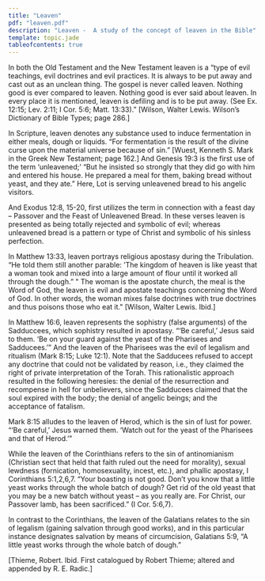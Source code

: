 ```yaml
---
title: "Leaven"
pdf: "leaven.pdf"
description: "Leaven -  A study of the concept of leaven in the Bible"
template: topic.jade
tableofcontents: true
---
```


In both the Old Testament and the New Testament leaven is a “type of
evil teachings, evil doctrines and evil practices. It is always to be
put away and cast out as an unclean thing. The gospel is never called
leaven. Nothing good is ever compared to leaven. Nothing good is ever
said about leaven. In every place it is mentioned, leaven is defiling
and is to be put away. (See Ex. 12:15; Lev. 2:11; I Cor. 5:6; Matt.
13:33).” [Wilson, Walter Lewis. Wilson’s Dictionary of Bible Types; page
286.]

In Scripture, leaven denotes any substance used to induce fermentation
in either meals, dough or liquids. “For fermentation is the result of
the divine curse upon the material universe because of sin.” [Wuest,
Kenneth S. Mark in the Greek New Testament; page 162.] And Genesis 19:3
is the first use of the term ‘unleavened;’ “But he insisted so strongly
that they did go with him and entered his house. He prepared a meal for
them, baking bread without yeast, and they ate.” Here, Lot is serving
unleavened bread to his angelic visitors.

And Exodus 12:8, 15-20, first utilizes the term in connection with a
feast day – Passover and the Feast of Unleavened Bread. In these verses
leaven is presented as being totally rejected and symbolic of evil;
whereas unleavened bread is a pattern or type of Christ and symbolic of
his sinless perfection.

In Matthew 13:33, leaven portrays religious apostasy during the
Tribulation. “He told them still another parable: ’The kingdom of heaven
is like yeast that a woman took and mixed into a large amount of flour
until it worked all through the dough.” " The woman is the apostate
church, the meal is the Word of God, the leaven is evil and apostate
teachings concerning the Word of God. In other words, the woman mixes
false doctrines with true doctrines and thus poisons those who eat it."
[Wilson, Walter Lewis. Ibid.]

In Matthew 16:6, leaven represents the sophistry (false arguments) of
the Sadduccees, which sophistry resulted in apostasy. “‘Be careful,’
Jesus said to them. ‘Be on your guard against the yeast of the Pharisees
and Sadducees.’” And the leaven of the Pharisees was the evil of
legalism and ritualism (Mark 8:15; Luke 12:1). Note that the Sadducees
refused to accept any doctrine that could not be validated by reason,
i.e., they claimed the right of private interpretation of the Torah.
This rationalistic approach resulted in the following heresies: the
denial of the resurrection and recompense in hell for unbelievers, since
the Sadducees claimed that the soul expired with the body; the denial of
angelic beings; and the acceptance of fatalism.

Mark 8:15 alludes to the leaven of Herod, which is the sin of lust for
power. “‘Be careful,’ Jesus warned them. ‘Watch out for the yeast of the
Pharisees and that of Herod.’”

While the leaven of the Corinthians refers to the sin of antinomianism
(Christian sect that held that faith ruled out the need for morality),
sexual lewdness (fornication, homosexuality, incest, etc.), and phallic
apostasy, I Corinthians 5:1,2,6,7. “Your boasting is not good. Don’t you
know that a little yeast works through the whole batch of dough? Get rid
of the old yeast that you may be a new batch without yeast – as you
really are. For Christ, our Passover lamb, has been sacrificed.” (I Cor.
5:6,7).

In contrast to the Corinthians, the leaven of the Galatians relates to
the sin of legalism (gaining salvation through good works), and in this
particular instance designates salvation by means of circumcision,
Galatians 5:9, “A little yeast works through the whole batch of dough.”

[Thieme, Robert. Ibid. First catalogued by Robert Thieme; altered and
appended by R. E. Radic.]

